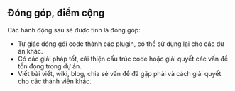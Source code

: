 ## Đóng góp, điểm cộng

Các hành động sau sẽ được tính là đóng góp:

* Tự giác đóng gói code thành các plugin, có thể sử dụng lại cho các dự án khác.
* Có các giải pháp tốt, cải thiện cấu trúc code hoặc giải quyết các vấn đề tồn đọng trong dự án.
* Viết bài viết, wiki, blog, chia sẻ vấn đề đã gặp phải và cách giải quyết cho các thành viên khác.
